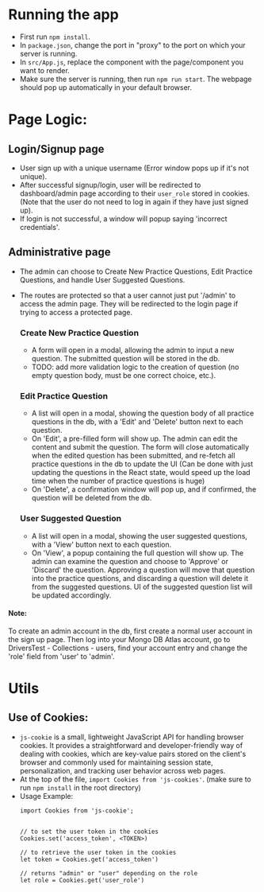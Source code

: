 # Running the app

- First run `npm install`.
- In `package.json`, change the port in "proxy" to the port on which your server is running.
- In `src/App.js`, replace the component with the page/component you want to render.
- Make sure the server is running, then run `npm run start`. The webpage should pop up automatically in your default browser.

# Page Logic:
## Login/Signup page
- User sign up with a unique username (Error window pops up if it's not unique).
- After successful signup/login, user will be redirected to dashboard/admin page according to their `user_role` stored in cookies. (Note that the user do not need to log in again if they have just signed up).
- If login is not successful, a window will popup saying 'incorrect credentials'.

## Administrative page
- The admin can choose to Create New Practice Questions, Edit Practice Questions, and handle User Suggested Questions.
- The routes are protected so that a user cannot just put '/admin' to access the admin page. They will be redirected to the login page if trying to access a protected page.

  ### Create New Practice Question
  - A form will open in a modal, allowing the admin to input a new question. The submitted question will be stored in the db.
  - TODO: add more validation logic to the creation of question (no empty question body, must be one correct choice, etc.).
  ### Edit Practice Question
  - A list will open in a modal, showing the question body of all practice questions in the db, with a 'Edit' and 'Delete' button next to each question.
  - On 'Edit', a pre-filled form will show up. The admin can edit the content and submit the question. The form will close automatically when the edited question has been submitted, and re-fetch all practice questions in the db to update the UI (Can be done with just updating the questions in the React state, would speed up the load time when the number of practice questions is huge)
  - On 'Delete', a confirmation window will pop up, and if confirmed, the question will be deleted from the db.
  ### User Suggested Question
  - A list will open in a modal, showing the user suggested questions, with a 'View' button next to each question.
  - On 'View', a popup containing the full question will show up. The admin can examine the question and choose to 'Approve' or 'Discard' the question. Approving a question will move that question into the practice questions, and discarding a question will delete it from the suggested questions. UI of the suggested question list will be updated accordingly.

 #### Note: 
 To create an admin account in the db, first create a normal user account in the sign up page. Then log into your Mongo DB Atlas account, go to DriversTest - Collections - users, find your account entry and change the 'role' field from 'user' to 'admin'.


# Utils
## Use of Cookies:
- `js-cookie` is a small, lightweight JavaScript API for handling browser cookies. It provides a straightforward and developer-friendly way of dealing with cookies, which are key-value pairs stored on the client's browser and commonly used for maintaining session state, personalization, and tracking user behavior across web pages.
- At the top of the file, `import Cookies from 'js-cookies'`. (make sure to run `npm install` in the root directory)
- Usage Example:
  ```
  import Cookies from 'js-cookie';


  // to set the user token in the cookies
  Cookies.set('access_token', <TOKEN>)
  
  // to retrieve the user token in the cookies
  let token = Cookies.get('access_token')

  // returns "admin" or "user" depending on the role
  let role = Cookies.get('user_role') 
  ```
